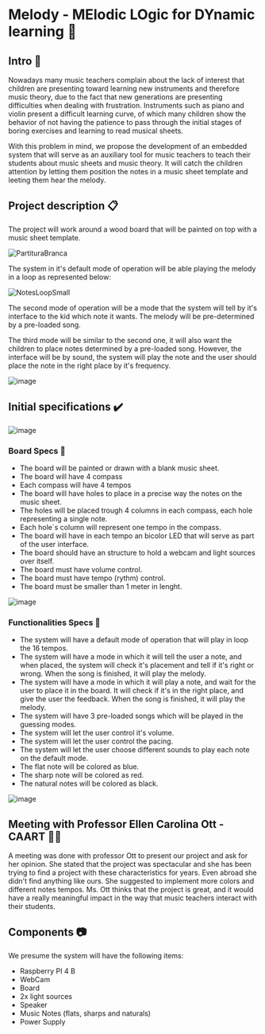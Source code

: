 # Melody - MElodic LOgic for DYnamic learning 🎵

## Intro 🎼

Nowadays many music teachers complain about the lack of interest that children are presenting toward learning new instruments and therefore music theory, due to the fact that new generations are presenting difficulties when dealing with frustration.
Instruments such as piano and violin present a difficult learning curve, of which many children show the behavior of not having the patience to pass through the initial stages of boring exercises and learning to read musical sheets.

With this problem in mind, we propose the development of an embedded system that will serve as an auxiliary tool for music teachers to teach their students about music sheets and music theory. It will catch the children attention by letting them position the notes in a music sheet template and leeting them hear the melody.

## Project description 📋

The project will work around a wood board that will be painted on top with a music sheet template.

![PartituraBranca](https://github.com/user-attachments/assets/24a49d9d-935f-4660-8890-c2ee6ce10ac3)

The system in it's default mode of operation will be able playing the melody in a loop as represented below:

![NotesLoopSmall](https://github.com/user-attachments/assets/dc551eb7-6f2f-40a3-91d6-d0e69135febc)

The second mode of operation will be a mode that the system will tell by it's interface to the kid which note it wants. The melody will be pre-determined by a pre-loaded song.

The third mode will be similar to the second one, it will also want the children to place notes determined by a pre-loaded song. However, the interface will be by sound, the system will play the note and the user should place the note in the right place by it's frequency.

![image](https://github.com/user-attachments/assets/13328c2f-e02f-4356-a31a-22013e4a0186)

## Initial specifications ✔️

![image](https://github.com/user-attachments/assets/c3374257-c61f-4539-9866-ac6e9b72b002)


### Board Specs 📐

- The board will be painted or drawn with a blank music sheet.
- The board will have 4 compass
- Each compass will have 4 tempos
- The board will have holes to place in a precise way the notes on the music sheet.
- The holes will be placed trough 4 columns in each compass, each hole representing a single note.
- Each hole`s column will represent one tempo in the compass.
- The board will have in each tempo an bicolor LED that will serve as part of the user interface.
- The board should have an structure to hold a webcam and light sources over itself.
- The board must have volume control.
- The board must have tempo (rythm) control.
- The board must be smaller than 1 meter in lenght.

![image](https://github.com/user-attachments/assets/6a7008e7-1987-46b1-9ee6-c036d438014e)

### Functionalities Specs 🔎

- The system will have a default mode of operation that will play in loop the 16 tempos.
- The system will have a mode in which it will tell the user a note, and when placed, the system will check it's placement and tell if it's right or wrong. When the song is finished, it will play the melody.
- The system will have a mode in which it will play a note, and wait for the user to place it in the board. It will check if it's in the right place, and give the user the feedback. When the song is finished, it will play the melody.
- The system will have 3 pre-loaded songs which will be played in the guessing modes.
- The system will let the user control it's volume.
- The system will let the user control the pacing.
- The system will let the user choose different sounds to play each note on the default mode.
- The flat note will be colored as blue.
- The sharp note will be colored as red.
- The natural notes will be colored as black.

![image](https://github.com/user-attachments/assets/783abdef-b896-49bc-9d5f-34d7bf900715)

## Meeting with Professor Ellen Carolina Ott - CAART 🎻💬

A meeting was done with professor Ott to present our project and ask for her opinion. She stated that the project was spectacular and she has been trying to find a project with these characteristics for years. Even abroad she didn't find anything like ours. She suggested to implement more colors and different notes tempos. Ms. Ott thinks that the project is great, and it would have a really meaningful impact in the way that music teachers interact with their students.

## Components 📷

We presume the system will have the following items:

- Raspberry PI 4 B
- WebCam
- Board
- 2x light sources
- Speaker
- Music Notes (flats, sharps and naturals)
- Power Supply
